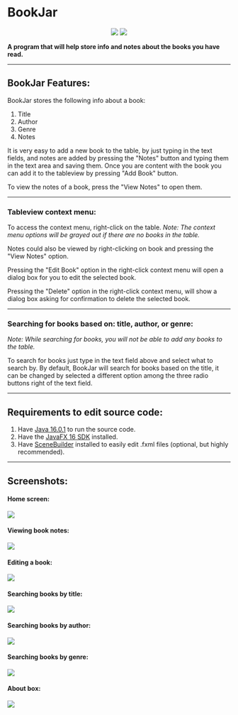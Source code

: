 <!--Version-1.1.0-->

# BookJar

<p align="center">
  <a href="https://github.com/jrt345/BookJar/releases/"><img src="https://img.shields.io/github/v/release/jrt345/bookjar"/></a>
  <a href="https://opensource.org/licenses/MIT"><img src="https://img.shields.io/github/license/jrt345/bookjar"/></a>
</p>

**A program that will help store info and notes about the books you have read.**

***

## BookJar Features:

BookJar stores the following info about a book: 

1. Title
2. Author 
3. Genre
4. Notes 

It is very easy to add a new book to the table, by just typing in the text fields,
and notes are added by pressing the "Notes" button and typing them in the text area
and saving them. Once you are content with the book you can add it to the tableview
by pressing "Add Book" button.

To view the notes of a book, press the "View Notes" to open them.

***

### Tableview context menu:

To access the context menu, right-click on the table.
*Note: The context menu options will be grayed out if there are no books in the table.*

Notes could also be viewed by right-clicking on book and pressing the "View Notes" option.

Pressing the "Edit Book" option in the right-click context menu will open a
dialog box for you to edit the selected book.

Pressing the "Delete" option in the right-click context menu, will show a dialog box 
asking for confirmation to delete the selected book.

***

### Searching for books based on: title, author, or genre:
*Note: While searching for books, you will not be able to add any books to the table.*

To search for books just type in the text field above and select what to search by.
By default, BookJar will search for books based on the title, it can be changed
by selected a different option among the three radio buttons right of the text field.

***

## Requirements to edit source code:

1. Have [Java 16.0.1](https://jdk.java.net/) to run the source code.
2. Have the [JavaFX 16 SDK](https://gluonhq.com/products/javafx/) installed.
3. Have [SceneBuilder](https://gluonhq.com/products/scene-builder/) installed to easily edit .fxml files (optional, but highly recommended).

***

## Screenshots:

#### Home screen:
<img src="screenshots/BookJar-home.png"/>

#### Viewing book notes:
<img src="screenshots/BookJar-view_notes.png"/>

#### Editing a book:
<img src="screenshots/BookJar-edit_book.png"/>

#### Searching books by title:
<img src="screenshots/BookJar-search-title.png"/>

#### Searching books by author:
<img src="screenshots/BookJar-search-author.png"/>

#### Searching books by genre:
<img src="screenshots/BookJar-search-genre.png"/>

#### About box:
<img src="screenshots/BookJar-about.png"/>

